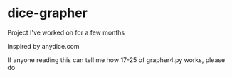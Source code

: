 # dice-grapher
Project I've worked on for a few months

Inspired by anydice.com

If anyone reading this can tell me how 17-25 of grapher4.py works, please do
